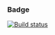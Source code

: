
### Badge
[![Build status](https://ci.appveyor.com/api/projects/status/467164x5bjyjg4l5?svg=true)](https://ci.appveyor.com/project/KateYachmeneva/ahj-animation)

